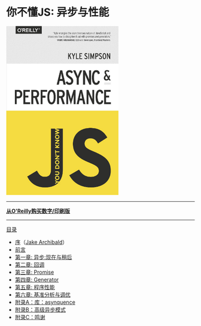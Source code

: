 # 你不懂JS: 异步与性能

<img src="cover.jpg" width="300">

-----

**[从O'Reilly购买数字/印刷版](http://shop.oreilly.com/product/0636920033752.do)**

-----

[目录](/async_vs_performance/toc.md)

* [序](/async_vs_performance/foreword.md)（[Jake Archibald](http://jakearchibald.com)）
* [前言](../preface.md)
* [第一章: 异步:现在与稍后](/async_vs_performance/ch1.md)
* [第二章: 回调](/async_vs_performance/ch2.md)
* [第三章: Promise](/async_vs_performance/ch3.md)
* [第四章: Generator](/async_vs_performance/ch4.md)
* [第五章: 程序性能](/async_vs_performance/ch5.md)
* [第六章: 基准分析与调优](/async_vs_performance/ch6.md)
* [附录A：库：asynquence](/async_vs_performance/apA.md)
* [附录B：高级异步模式](/async_vs_performance/apB.md)
* [附录C：鸣谢](/async_vs_performance/apC.md)
